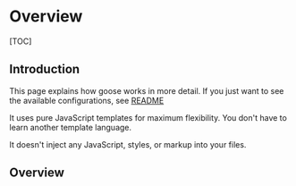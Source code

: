 # Overview

[TOC]


<!-- todo: finish -->


## Introduction

This page explains how goose works in more detail. If you just want to see the available configurations, see [README](./README.md)


It uses pure JavaScript templates for maximum flexibility. You don't have to learn another template language.

It doesn't inject any JavaScript, styles, or markup into your files.


## Overview

<!-- Templates are rendered no matter their content. To goose it doesn't matter what content a template has, as the rendering is just the execution of the render functions in the chain and the substitution of the variables. The content can be using transformations, e.g. markdown to html. -->

<!-- 

only templates and assets are outputted, layouts and global data are not,
templates are processed / rendered, assets are copied over unmodified
note: everything unrecognised is treated as asset and copied, not ignored! doesn't by default ignore unrecognised files!

 -->

<!-- 

Goose can be seen as a compiler. It takes files from the source directory, processes them, and writes them to the output directory. Many input files can result in one output file using templates, or one input file can result in many output files using pagination.

Any file of a transformed file type can have a frontmatter where it can declare properties, which it together with global properties can use in its body.

The rest of the files is just copied over without touching it. Files that are ignored aren't touched at all.

By default no code is injected, no additional JavaScript, no styles, no markup.
 -->